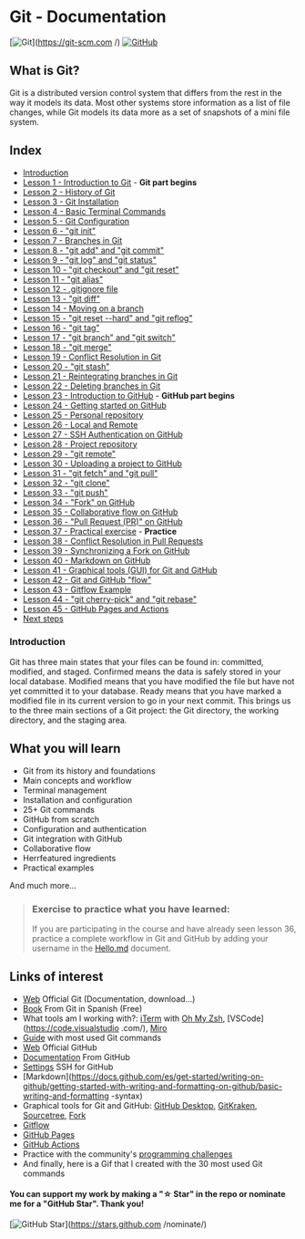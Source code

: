 # Git - Documentation

[![Git](https://img.shields.io/badge/Git-2.37+-f14e32?style=for-the-badge&logo=git&logoColor=white&labelColor=101010)](https://git-scm.com /)
[![GitHub](https://img.shields.io/badge/GitHub-Web-blue?style=for-the-badge&logo=github&logoColor=white&labelColor=101010)](https://github.com/)

## What is Git?

Git is a distributed version control system that differs from the rest in the way it models its data. Most other systems store information as a list of file changes, while Git models its data more as a set of snapshots of a mini file system.

## Index
- [Introduction](https://youtu.be/3GymExBkKjE)
- [Lesson 1 - Introduction to Git](https://youtu.be/3GymExBkKjE?t=196) - **Git part begins**
- [Lesson 2 - History of Git](https://youtu.be/3GymExBkKjE?t=622)
- [Lesson 3 - Git Installation](https://youtu.be/3GymExBkKjE?t=876)
- [Lesson 4 - Basic Terminal Commands](https://youtu.be/3GymExBkKjE?t=1441)
- [Lesson 5 - Git Configuration](https://youtu.be/3GymExBkKjE?t=1814)
- [Lesson 6 - "git init"](https://youtu.be/3GymExBkKjE?t=2208)
- [Lesson 7 - Branches in Git](https://youtu.be/3GymExBkKjE?t=2544)
- [Lesson 8 - "git add" and "git commit"](https://youtu.be/3GymExBkKjE?t=2721)
- [Lesson 9 - "git log" and "git status"](https://youtu.be/3GymExBkKjE?t=3207)
- [Lesson 10 - "git checkout" and "git reset"](https://youtu.be/3GymExBkKjE?t=3468)
- [Lesson 11 - "git alias"](https://youtu.be/3GymExBkKjE?t=3782)
- [Lesson 12 - .gitignore file](https://youtu.be/3GymExBkKjE?t=3905)
- [Lesson 13 - "git diff"](https://youtu.be/3GymExBkKjE?t=4145)
- [Lesson 14 - Moving on a branch](https://youtu.be/3GymExBkKjE?t=4314)
- [Lesson 15 - "git reset --hard" and "git reflog"](https://youtu.be/3GymExBkKjE?t=4772)
- [Lesson 16 - "git tag"](https://youtu.be/3GymExBkKjE?t=5258)
- [Lesson 17 - "git branch" and "git switch"](https://youtu.be/3GymExBkKjE?t=5857)
- [Lesson 18 - "git merge"](https://youtu.be/3GymExBkKjE?t=6547)
- [Lesson 19 - Conflict Resolution in Git](https://youtu.be/3GymExBkKjE?t=6870)
- [Lesson 20 - "git stash"](https://youtu.be/3GymExBkKjE?t=7423)
- [Lesson 21 - Reintegrating branches in Git](https://youtu.be/3GymExBkKjE?t=7811)
- [Lesson 22 - Deleting branches in Git](https://youtu.be/3GymExBkKjE?t=8187)
- [Lesson 23 - Introduction to GitHub](https://youtu.be/3GymExBkKjE?t=8547) - **GitHub part begins**
- [Lesson 24 - Getting started on GitHub](https://youtu.be/3GymExBkKjE?t=8874)
- [Lesson 25 - Personal repository](https://youtu.be/3GymExBkKjE?t=9039)
- [Lesson 26 - Local and Remote](https://youtu.be/3GymExBkKjE?t=9761)
- [Lesson 27 - SSH Authentication on GitHub](https://youtu.be/3GymExBkKjE?t=10053)
- [Lesson 28 - Project repository](https://youtu.be/3GymExBkKjE?t=10845)
- [Lesson 29 - "git remote"](https://youtu.be/3GymExBkKjE?t=10950)
- [Lesson 30 - Uploading a project to GitHub](https://youtu.be/3GymExBkKjE?t=11240)
- [Lesson 31 - "git fetch" and "git pull"](https://youtu.be/3GymExBkKjE?t=11492)
- [Lesson 32 - "git clone"](https://youtu.be/3GymExBkKjE?t=11802)
- [Lesson 33 - "git push"](https://youtu.be/3GymExBkKjE?t=11996)
- [Lesson 34 - "Fork" on GitHub](https://youtu.be/3GymExBkKjE?t=12092)
- [Lesson 35 - Collaborative flow on GitHub](https://youtu.be/3GymExBkKjE?t=12422)
- [Lesson 36 - "Pull Request (PR)" on GitHub](https://youtu.be/3GymExBkKjE?t=12646)
- [Lesson 37 - Practical exercise](https://youtu.be/3GymExBkKjE?t=12930) - **Practice**
- [Lesson 38 - Conflict Resolution in Pull Requests](https://youtu.be/3GymExBkKjE?t=13062)
- [Lesson 39 - Synchronizing a Fork on GitHub](https://youtu.be/3GymExBkKjE?t=14011)
- [Lesson 40 - Markdown on GitHub](https://youtu.be/3GymExBkKjE?t=14214)
- [Lesson 41 - Graphical tools (GUI) for Git and GitHub](https://youtu.be/3GymExBkKjE?t=14437)
- [Lesson 42 - Git and GitHub "flow"](https://youtu.be/3GymExBkKjE?t=15517)
- [Lesson 43 - Gitflow Example](https://youtu.be/3GymExBkKjE?t=16516)
- [Lesson 44 - "git cherry-pick" and "git rebase"](https://youtu.be/3GymExBkKjE?t=17569)
- [Lesson 45 - GitHub Pages and Actions](https://youtu.be/3GymExBkKjE?t=18006)
- [Next steps](https://youtu.be/3GymExBkKjE?t=18263)

### Introduction
Git has three main states that your files can be found in: committed, modified, and staged. Confirmed means the data is safely stored in your local database. Modified means that you have modified the file but have not yet committed it to your database. Ready means that you have marked a modified file in its current version to go in your next commit. This brings us to the three main sections of a Git project: the Git directory, the working directory, and the staging area.

## What you will learn
- Git from its history and foundations
- Main concepts and workflow
- Terminal management
- Installation and configuration
- 25+ Git commands
- GitHub from scratch
- Configuration and authentication
- Git integration with GitHub
- Collaborative flow
- Herrfeatured ingredients
- Practical examples

And much more...

> ### Exercise to practice what you have learned:
>
> If you are participating in the course and have already seen lesson 36, practice a complete workflow in Git and GitHub by adding your username in the [Hello.md](./Hello.md) document.

## Links of interest

- [Web](https://git-scm.com) Official Git (Documentation, download...)
- [Book](https://git-scm.com/book/es/v2) From Git in Spanish (Free)
- What tools am I working with?: [iTerm](https://iterm2.com/) with [Oh My Zsh](https://ohmyz.sh/), [VSCode](https://code.visualstudio .com/), [Miro](https://miro.com/)
- [Guide](https://training.github.com/downloads/es_ES/github-git-cheat-sheet/) with most used Git commands
- [Web](https://github.com) Official GitHub
- [Documentation](https://docs.github.com/es) From GitHub
- [Settings](https://docs.github.com/es/authentication/connecting-to-github-with-ssh/about-ssh) SSH for GitHub
- [Markdown](https://docs.github.com/es/get-started/writing-on-github/getting-started-with-writing-and-formatting-on-github/basic-writing-and-formatting -syntax)
- Graphical tools for Git and GitHub: [GitHub Desktop](https://desktop.github.com), [GitKraken](https://gitkraken.com), [Sourcetree](https://sourcetreeapp.com), [Fork](https://git-fork.com)
- [Gitflow](https://www.atlassian.com/git/tutorials/comparing-workflows/gitflow-workflow)
- [GitHub Pages](https://pages.github.com/)
- [GitHub Actions](https://github.com/features/actions)
- Practice with the community's [programming challenges](https://retosdeprogramacion.com)
- And finally, here is a Gif that I created with the 30 most used Git commands

#### You can support my work by making a "☆ Star" in the repo or nominate me for a "GitHub Star". Thank you!

[![GitHub Star](https://img.shields.io/badge/GitHub-Nominar_a_star-yellow?style=for-the-badge&logo=github&logoColor=white&labelColor=101010)](https://stars.github.com /nominate/)